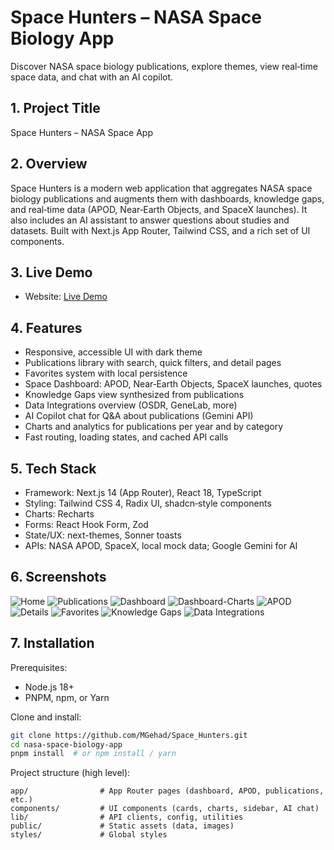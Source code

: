# Space Hunters – NASA Space Biology App

Discover NASA space biology publications, explore themes, view real‑time space data, and chat with an AI copilot.

## 1. Project Title

Space Hunters – NASA Space App

## 2. Overview

Space Hunters is a modern web application that aggregates NASA space biology publications and augments them with dashboards, knowledge gaps, and real‑time data (APOD, Near‑Earth Objects, and SpaceX launches). It also includes an AI assistant to answer questions about studies and datasets. Built with Next.js App Router, Tailwind CSS, and a rich set of UI components.

## 3. Live Demo

- Website: [Live Demo](https://space-hunters.netlify.app/)

## 4. Features

- Responsive, accessible UI with dark theme
- Publications library with search, quick filters, and detail pages
- Favorites system with local persistence
- Space Dashboard: APOD, Near‑Earth Objects, SpaceX launches, quotes
- Knowledge Gaps view synthesized from publications
- Data Integrations overview (OSDR, GeneLab, more)
- AI Copilot chat for Q&A about publications (Gemini API)
- Charts and analytics for publications per year and by category
- Fast routing, loading states, and cached API calls

## 5. Tech Stack

- Framework: Next.js 14 (App Router), React 18, TypeScript
- Styling: Tailwind CSS 4, Radix UI, shadcn‑style components
- Charts: Recharts
- Forms: React Hook Form, Zod
- State/UX: next-themes, Sonner toasts
- APIs: NASA APOD, SpaceX, local mock data; Google Gemini for AI

## 6. Screenshots


![Home](./Screenshots/screenshot1.png)
![Publications](./Screenshots/screenshot2.png)
![Dashboard](./Screenshots/screenshot3.png)
![Dashboard-Charts](./Screenshots/screenshot0.png)
![APOD](./Screenshots/screenshot4.png)
![Details](./Screenshots/screenshot5.png)
![Favorites](./Screenshots/screenshot6.png)
![Knowledge Gaps](./Screenshots/screenshot7.png)
![Data Integrations](./Screenshots/screenshot8.png)

## 7. Installation

Prerequisites:

- Node.js 18+
- PNPM, npm, or Yarn

Clone and install:

```bash
git clone https://github.com/MGehad/Space_Hunters.git
cd nasa-space-biology-app
pnpm install  # or npm install / yarn
```

Project structure (high level):

```
app/                # App Router pages (dashboard, APOD, publications, etc.)
components/         # UI components (cards, charts, sidebar, AI chat)
lib/                # API clients, config, utilities
public/             # Static assets (data, images)
styles/             # Global styles
```
